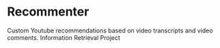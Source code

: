 # Recommenter
Custom Youtube recommendations based on video transcripts and video comments. Information Retrieval Project
